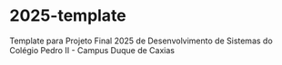 # 2025-template
Template para Projeto Final 2025 de Desenvolvimento de Sistemas do Colégio Pedro II - Campus Duque de Caxias
